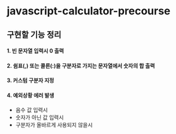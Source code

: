 # javascript-calculator-precourse

## 구현할 기능 정리

#### 1. 빈 문자열 입력시 0 출력
#### 2. 쉼표(,) 또는 콜론(:)을 구분자로 가지는 문자열에서 숫자의 합 출력
#### 3. 커스텀 구분자 지정 
#### 4. 예외상황 에러 발생
+ 음수 값 입력시
+ 숫자가 아닌 값 입력시
+ 구분자가 올바르게 사용되지 않을시
  
